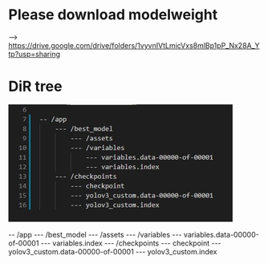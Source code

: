 # Please download modelweight
--> https://drive.google.com/drive/folders/1vyvnIVtLmicVxs8mlBp1pP_Nx28A_Ytp?usp=sharing

# DiR tree
![plot](./path_model.jpg)

-- /app 
    --- /best_model 
        --- /assets 
        --- /variables 
            --- variables.data-00000-of-00001 
            --- variables.index 
    --- /checkpoints 
        --- checkpoint 
        --- yolov3_custom.data-00000-of-00001 
        --- yolov3_custom.index